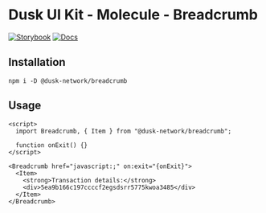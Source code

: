 # Dusk UI Kit - Molecule - Breadcrumb

[![Storybook](https://img.shields.io/badge/Storybook-Component_Playground-%23FF4785?style=flat&logo=storybook)](https://dusk-network.github.io/dusk-ui-kit/?path=/story/components-atoms-breadcrumb)
[![Docs](https://img.shields.io/badge/Documentation-%235E35CF?style=flat)](https://dusk-network.github.io/dusk-ui-kit/docs/components/atoms/breadcrumb)

## Installation

```
npm i -D @dusk-network/breadcrumb
```

## Usage

<!-- MARKDOWN-AUTO-DOCS:START (CODE:src=../../../examples/src/molecules/breadcrumb/Breadcrumb_01.svelte) -->
<!-- The below code snippet is automatically added from ../../../examples/src/molecules/breadcrumb/Breadcrumb_01.svelte -->
```svelte
<script>
  import Breadcrumb, { Item } from "@dusk-network/breadcrumb";

  function onExit() {}
</script>

<Breadcrumb href="javascript:;" on:exit="{onExit}">
  <Item>
    <strong>Transaction details:</strong>
    <div>5ea9b166c197ccccf2egsdsrr5775kwoa3485</div>
  </Item>
</Breadcrumb>
```
<!-- MARKDOWN-AUTO-DOCS:END -->
